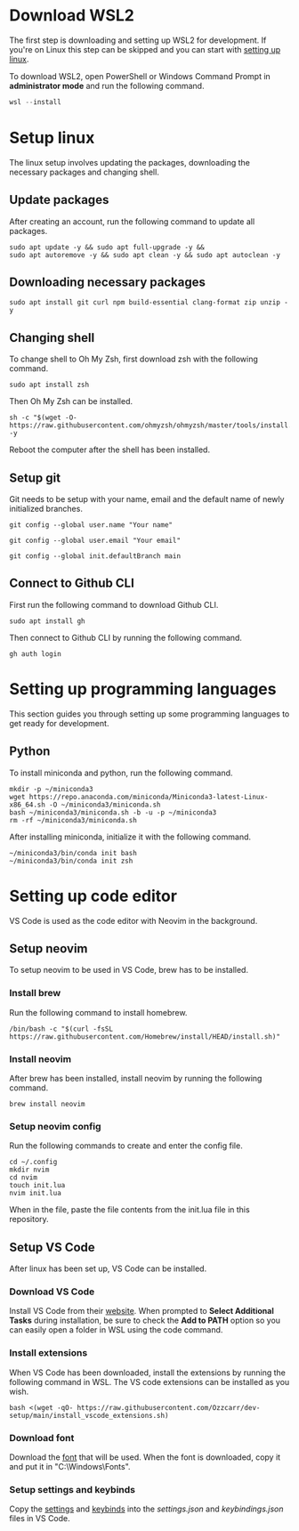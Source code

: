 # Download WSL2

The first step is downloading and setting up WSL2 for development. If you're on Linux this step can be skipped and you can start with [setting up linux](#setup-linux).

To download WSL2, open PowerShell or Windows Command Prompt in **administrator mode** and run the following command.

```powershell
wsl --install
```

# Setup linux

The linux setup involves updating the packages, downloading the necessary packages and changing shell.

## Update packages

After creating an account, run the following command to update all packages.

```shell
sudo apt update -y && sudo apt full-upgrade -y &&
sudo apt autoremove -y && sudo apt clean -y && sudo apt autoclean -y
```

## Downloading necessary packages

```shell
sudo apt install git curl npm build-essential clang-format zip unzip -y
```

## Changing shell

To change shell to Oh My Zsh, first download zsh with the following command.

```shell
sudo apt install zsh
```

Then Oh My Zsh can be installed.

```shell
sh -c "$(wget -O- https://raw.githubusercontent.com/ohmyzsh/ohmyzsh/master/tools/install.sh)" -y
```

Reboot the computer after the shell has been installed.

## Setup git

Git needs to be setup with your name, email and the default name of newly initialized branches.

```shell
git config --global user.name "Your name"
```

```shell
git config --global user.email "Your email"
```

```shell
git config --global init.defaultBranch main
```

## Connect to Github CLI

First run the following command to download Github CLI.

```shell
sudo apt install gh
```

Then connect to Github CLI by running the following command.

```shell
gh auth login
```

# Setting up programming languages

This section guides you through setting up some programming languages to get ready for development.

## Python

To install miniconda and python, run the following command.

```shell
mkdir -p ~/miniconda3
wget https://repo.anaconda.com/miniconda/Miniconda3-latest-Linux-x86_64.sh -O ~/miniconda3/miniconda.sh
bash ~/miniconda3/miniconda.sh -b -u -p ~/miniconda3
rm -rf ~/miniconda3/miniconda.sh
```

After installing miniconda, initialize it with the following command.

```shell
~/miniconda3/bin/conda init bash
~/miniconda3/bin/conda init zsh
```

# Setting up code editor

VS Code is used as the code editor with Neovim in the background.

## Setup neovim

To setup neovim to be used in VS Code, brew has to be installed.

### Install brew

Run the following command to install homebrew.

```shell
/bin/bash -c "$(curl -fsSL https://raw.githubusercontent.com/Homebrew/install/HEAD/install.sh)"
```

### Install neovim

After brew has been installed, install neovim by running the following command.

```shell
brew install neovim
```

### Setup neovim config

Run the following commands to create and enter the config file.

```shell
cd ~/.config
mkdir nvim
cd nvim
touch init.lua
nvim init.lua
```

When in the file, paste the file contents from the init.lua file in this repository.

## Setup VS Code

After linux has been set up, VS Code can be installed.

### Download VS Code

Install VS Code from their [website](https://vscode.download.prss.microsoft.com/dbazure/download/stable/f1e16e1e6214d7c44d078b1f0607b2388f29d729/VSCodeUserSetup-x64-1.91.1.exe).
When prompted to **Select Additional Tasks** during installation, be sure to check the **Add to PATH** option so you can easily open a folder in WSL using the code command.

### Install extensions

When VS Code has been downloaded, install the extensions by running the following command in WSL. The VS code extensions can be installed as you wish.

```shell
bash <(wget -qO- https://raw.githubusercontent.com/Ozzcarr/dev-setup/main/install_vscode_extensions.sh)
```

### Download font

Download the [font](https://raw.githubusercontent.com/Ozzcarr/dev-setup/main/MonaspaceArgonVarVF%5Bwght%2Cwdth%2Cslnt%5D.ttf) that will be used.
When the font is downloaded, copy it and put it in "C:\Windows\Fonts".

### Setup settings and keybinds

Copy the [settings](https://github.com/Ozzcarr/dev-setup/blob/main/settings.json) and [keybinds](https://github.com/Ozzcarr/dev-setup/blob/main/keybindings.json) into the _settings.json_ and _keybindings.json_ files in VS Code.
